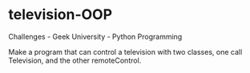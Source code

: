 # television-OOP

Challenges - Geek University - Python Programming

Make a program that can control a television with two classes, one call Television, and the other remoteControl.
